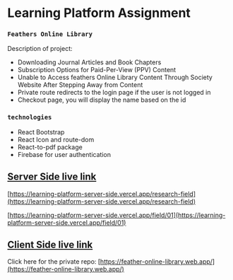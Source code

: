 # Learning Platform Assignment

### `Feathers Online Library`

Description of project:
* Downloading Journal Articles and Book Chapters
* Subscription Options for Paid-Per-View (PPV) Content
* Unable to Access feathers Online Library Content Through Society Website After Stepping Away from Content
* Private route redirects to the login page if the user is not logged in
* Checkout page, you will display the name based on the id

### `technologies`

* React Bootstrap
* React Icon and route-dom
* React-to-pdf package
* Firebase for user authentication

## [Server Side live link](https://learning-platform-server-side.vercel.app)
[https://learning-platform-server-side.vercel.app/research-field](https://learning-platform-server-side.vercel.app/research-field)

[https://learning-platform-server-side.vercel.app/field/01](https://learning-platform-server-side.vercel.app/field/01)

## [Client Side live link](https://feather-online-library.web.app/)
Click here for the private repo: [https://feather-online-library.web.app/](https://feather-online-library.web.app/)
